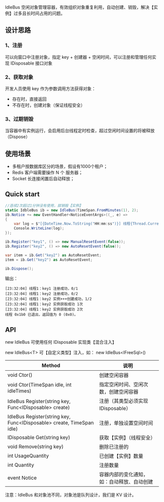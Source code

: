 IdleBus 空闲对象管理容器，有效组织对象重复利用，自动创建、销毁，解决【实例】过多且长时间占用的问题。

## 设计思路

### 1、注册

可以向窗口中注册对象，指定 key + 创建器 + 空闲时间，可以注册和管理任何实现 IDisposable 接口对象

### 2、获取对象

开发人员使用 key 作为参数调用方法获得对象：

- 存在时，直接返回
- 不存在时，创建对象（保证线程安全）

### 3、过期销毁

当容器中有实例运行，会启用后台线程定时检查，超过空闲时间设置的将被释放（Dispose）

## 使用场景

- 多租户按数据库区分的场景，假设有1000个租户；
- Redis 客户端需要操作 N 个 服务器；
- Socket 长连接闲置后自动释放；

## Quick start

```csharp
//连续2次超过1分钟没有使用，就销毁【实例】
static IdbleBus ib = new IdleBus(TimeSpan.FromMinutes(1), 2);
ib.Notice += new EventHandler<NoticeEventArgs>((_, e) =>
{
    var log = $"[{DateTime.Now.ToString("HH:mm:ss")}] 线程{Thread.CurrentThread.ManagedThreadId}：{e.Log}";
    Console.WriteLine(log);
});

ib.Register("key1", () => new ManualResetEvent(false));
ib.Register("key2", () => new AutoResetEvent(false));

var item = ib.Get("key2") as AutoResetEvent;
item = ib.Get("key2") as AutoResetEvent;

ib.Dispose();
```

输出：

```shell
[23:32:04] 线程1：key1 注册成功，0/1
[23:32:04] 线程1：key2 注册成功，0/2
[23:32:04] 线程1：key2 实例+++创建成功，1/2
[23:32:04] 线程1：key2 实例获取成功 1次
[23:32:04] 线程1：key2 实例获取成功 2次
线程 0x1b0 已退出，返回值为 0 (0x0)。
```

## API

new IdleBus 可使用任何 IDisposable 实现类【混合注入】

new IdleBus\<T\> 可【自定义类型】注入，如： new IdleBus\<IFreeSql\>()

| Method | 说明 |
| -- | -- |
| void Ctor() | 创建空闲容器 |
| void Ctor(TimeSpan idle, int idleTimes) | 指定空闲时间、空闲次数，创建空闲容器 |
| IdleBus Register(string key, Func\<IDisposable\> create) | 注册（其类型必须实现 IDisposable） |
| IdleBus Register(string key, Func\<IDisposable\> create, TimeSpan idle) | 注册，单独设置空间时间 |
| IDisposable Get(string key) | 获取【实例】（线程安全） |
| void Remove(string key) | 删除已注册的 |
| int UsageQuantity | 已创建【实例】数量 |
| int Quantity | 注册数量 |
| event Notice | 容器内部的变化通知，如：自动释放、自动创建 |

注意：IdleBus 和对象池不同，对象池是队列设计，我们是 KV 设计。